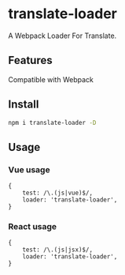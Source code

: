 # translate-loader

A Webpack Loader For Translate.

## Features

Compatible with Webpack

## Install

```bash
npm i translate-loader -D
```

## Usage

### Vue usage

```
{
    test: /\.(js|vue)$/,
    loader: 'translate-loader',
}
```


### React usage

```
{
    test: /\.(js|jsx)$/,
    loader: 'translate-loader',
}
```
